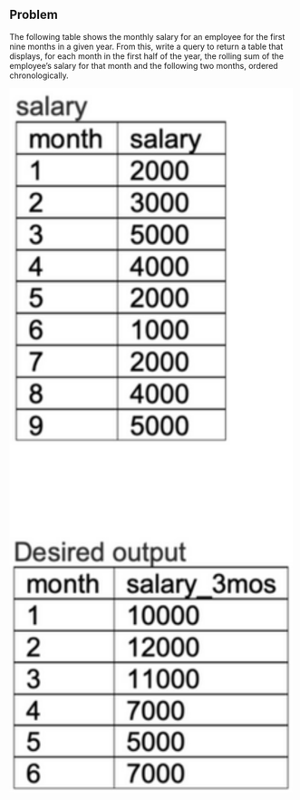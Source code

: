 ## Problem

The following table shows the monthly salary for an employee for the first nine months in a given year. From this, write a query to return a table that displays, for each month in the first half of the year, the rolling sum of the employee’s salary for that month and the following two months, ordered chronologically.

<img src="pic.png" width="500" />